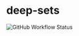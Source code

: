 # deep-sets
![GitHub Workflow Status](https://img.shields.io/github/workflow/status/xl402/deep-sets/deep-sets-transformer)
